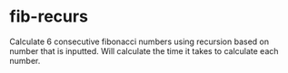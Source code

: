 # fib-recurs
Calculate 6 consecutive fibonacci numbers using recursion based on number that is inputted. Will calculate the time it takes to calculate each number. 
